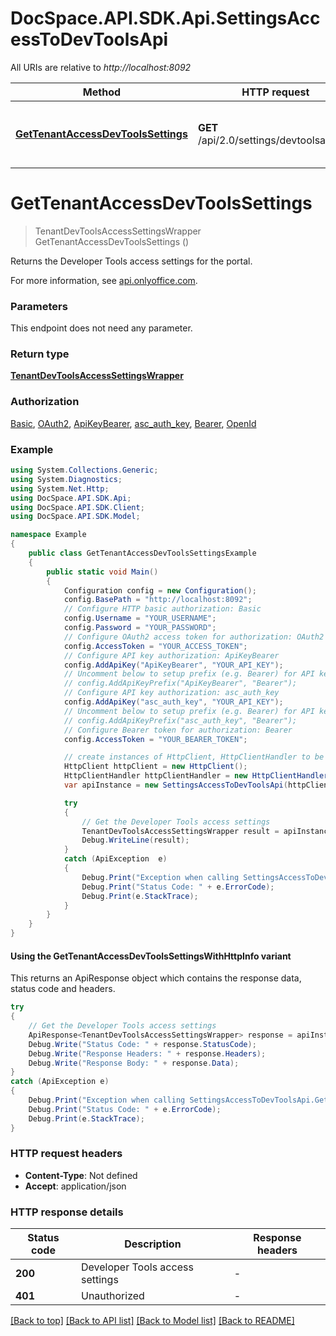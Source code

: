 # DocSpace.API.SDK.Api.SettingsAccessToDevToolsApi

All URIs are relative to *http://localhost:8092*

| Method | HTTP request | Description |
|--------|--------------|-------------|
| [**GetTenantAccessDevToolsSettings**](#gettenantaccessdevtoolssettings) | **GET** /api/2.0/settings/devtoolsaccess | Get the Developer Tools access settings |

<a id="gettenantaccessdevtoolssettings"></a>
# **GetTenantAccessDevToolsSettings**
> TenantDevToolsAccessSettingsWrapper GetTenantAccessDevToolsSettings ()

Returns the Developer Tools access settings for the portal.

For more information, see [api.onlyoffice.com](https://api.onlyoffice.com/docspace/api-backend/usage-api/get-tenant-access-dev-tools-settings/).

### Parameters
This endpoint does not need any parameter.
### Return type

[**TenantDevToolsAccessSettingsWrapper**](TenantDevToolsAccessSettingsWrapper.md)

### Authorization

[Basic](../README.md#Basic), [OAuth2](../README.md#OAuth2), [ApiKeyBearer](../README.md#ApiKeyBearer), [asc_auth_key](../README.md#asc_auth_key), [Bearer](../README.md#Bearer), [OpenId](../README.md#OpenId)

### Example
```csharp
using System.Collections.Generic;
using System.Diagnostics;
using System.Net.Http;
using DocSpace.API.SDK.Api;
using DocSpace.API.SDK.Client;
using DocSpace.API.SDK.Model;

namespace Example
{
    public class GetTenantAccessDevToolsSettingsExample
    {
        public static void Main()
        {
            Configuration config = new Configuration();
            config.BasePath = "http://localhost:8092";
            // Configure HTTP basic authorization: Basic
            config.Username = "YOUR_USERNAME";
            config.Password = "YOUR_PASSWORD";
            // Configure OAuth2 access token for authorization: OAuth2
            config.AccessToken = "YOUR_ACCESS_TOKEN";
            // Configure API key authorization: ApiKeyBearer
            config.AddApiKey("ApiKeyBearer", "YOUR_API_KEY");
            // Uncomment below to setup prefix (e.g. Bearer) for API key, if needed
            // config.AddApiKeyPrefix("ApiKeyBearer", "Bearer");
            // Configure API key authorization: asc_auth_key
            config.AddApiKey("asc_auth_key", "YOUR_API_KEY");
            // Uncomment below to setup prefix (e.g. Bearer) for API key, if needed
            // config.AddApiKeyPrefix("asc_auth_key", "Bearer");
            // Configure Bearer token for authorization: Bearer
            config.AccessToken = "YOUR_BEARER_TOKEN";

            // create instances of HttpClient, HttpClientHandler to be reused later with different Api classes
            HttpClient httpClient = new HttpClient();
            HttpClientHandler httpClientHandler = new HttpClientHandler();
            var apiInstance = new SettingsAccessToDevToolsApi(httpClient, config, httpClientHandler);

            try
            {
                // Get the Developer Tools access settings
                TenantDevToolsAccessSettingsWrapper result = apiInstance.GetTenantAccessDevToolsSettings();
                Debug.WriteLine(result);
            }
            catch (ApiException  e)
            {
                Debug.Print("Exception when calling SettingsAccessToDevToolsApi.GetTenantAccessDevToolsSettings: " + e.Message);
                Debug.Print("Status Code: " + e.ErrorCode);
                Debug.Print(e.StackTrace);
            }
        }
    }
}
```

#### Using the GetTenantAccessDevToolsSettingsWithHttpInfo variant
This returns an ApiResponse object which contains the response data, status code and headers.

```csharp
try
{
    // Get the Developer Tools access settings
    ApiResponse<TenantDevToolsAccessSettingsWrapper> response = apiInstance.GetTenantAccessDevToolsSettingsWithHttpInfo();
    Debug.Write("Status Code: " + response.StatusCode);
    Debug.Write("Response Headers: " + response.Headers);
    Debug.Write("Response Body: " + response.Data);
}
catch (ApiException e)
{
    Debug.Print("Exception when calling SettingsAccessToDevToolsApi.GetTenantAccessDevToolsSettingsWithHttpInfo: " + e.Message);
    Debug.Print("Status Code: " + e.ErrorCode);
    Debug.Print(e.StackTrace);
}
```

### HTTP request headers

 - **Content-Type**: Not defined
 - **Accept**: application/json


### HTTP response details
| Status code | Description | Response headers |
|-------------|-------------|------------------|
| **200** | Developer Tools access settings |  -  |
| **401** | Unauthorized |  -  |

[[Back to top]](#) [[Back to API list]](../README.md#documentation-for-api-endpoints) [[Back to Model list]](../README.md#documentation-for-models) [[Back to README]](../README.md)

